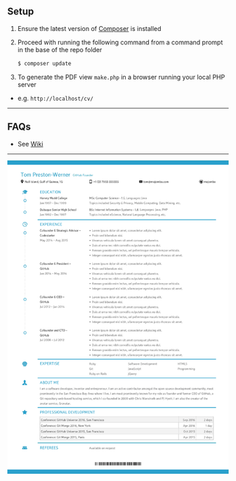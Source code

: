 ## Setup

1. Ensure the latest version of [Composer](https://getcomposer.org/download/) is installed
1. Proceed with running the following command from a command prompt in the base of the repo folder

    ```sh
    $ composer update
    ```

1. To generate the PDF view `make.php` in a browser running your local PHP server
  - e.g. `http://localhost/cv/`

---

## FAQs

- See [Wiki](https://github.com/u01jmg3/cv/wiki/FAQs)

---

![CV](images/cv.png)